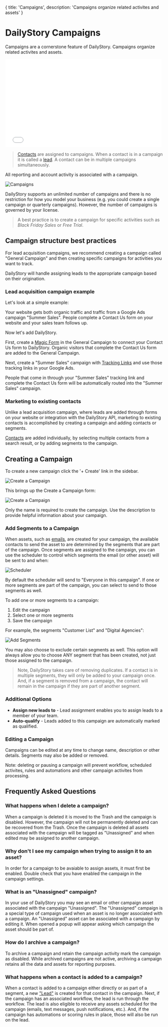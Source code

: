 {
	title: 'Campaigns',
	description: 'Campaigns organize related activites and assets'
}
# DailyStory Campaigns
Campaigns are a cornerstone feature of DailyStory. Campaigns organize related activites and assets. 

<iframe class="embedly-embed" src="//cdn.embedly.com/widgets/media.html?src=https%3A%2F%2Fwww.youtube.com%2Fembed%2FVxbtl_DHzbA%3Ffeature%3Doembed&url=http%3A%2F%2Fwww.youtube.com%2Fwatch%3Fv%3DVxbtl_DHzbA&image=https%3A%2F%2Fi.ytimg.com%2Fvi%2FVxbtl_DHzbA%2Fhqdefault.jpg&key=internal&type=text%2Fhtml&schema=youtube" width="500" height="281" scrolling="no" frameborder="0" allowfullscreen></iframe>

> [Contacts](/contacts) are assigned to campaigns. When a contact is in a campaign it is called a [lead](/leads). A contact can be in multiple campaigns simultaneously.

All reporting and account activity is associated with a campaign.

![Campaigns](/articles/campaigns/campaigns-01.png "Campaigns")

DailyStory supports an unlimited number of campaigns and there is no restriction for how you model your business (e.g. you could create a single campaign or quarterly campaigns). However, the number of campaigns is governed by your license.

> A best practice is to create a campaign for specific activities such as *Black Friday Sales* or *Free Trial*.

## Campaign structure best practices
For lead acquisition campaigns, we recommend creating a campaign called "General Campaign" and then creating specific campaigns for activities you want to track. 

DailyStory will handle assigning leads to the appropriate campaign based on their origination.

### Lead acquisition campaign example
Let's look at a simple example:
	
Your website gets both organic traffic and traffic from a Google Ads campaign "Summer Sales". People complete a Contact Us form on your website and your sales team follows up. 

Now let's add DailyStory.
	
First, create a [Magic Form](/acquisition/magic-forms/) in the General Campaign to connect your Contact Us form to DailyStory. Organic visitors that complete the Contact Us form are added to the General Campaign.

Next, create a "Summer Sales" campaign with [Tracking Links](/link-tracking/) and use those tracking links in your Google Ads.

People that come in through your "Summer Sales" tracking link and complete the Contact Us form will be automatically routed into the "Summer Sales" campaign.

### Marketing to existing contacts
Unlike a lead acquisition campaign, where leads are added through forms on your website or integration with the DailyStory API, marketing to existing contacts is accomplished by creating a campaign and adding contacts or segments.

[Contacts](/contacts/) are added individually, by selecting multiple contacts from a search result, or by adding segments to the campaign.

## Creating a Campaign
To create a new campaign click the '+ Create' link in the sidebar. 

![Create a Campaign](/articles/campaigns/campaigns-05.png "Create a Campaign")

This brings up the Create a Campaign form:

![Create a Campaign](/articles/campaigns/campaigns-02.png "Create a Campaign")

Only the name is required to create the campaign. Use the description to provide helpful information about your campaign.

### Add Segments to a Campaign
When assets, such as [emails](/emails/), are created for your campaign, the available contacts to send the asset to are determined by the segments that are part of the campaign.  Once segments are assigned to the campaign, you can use the scheduler to control which segments the email (or other asset) will be sent to and when:
	
![Scheduler](/articles/campaigns/campaigns-06.png "Scheduler")

By default the scheduler will send to "Everyone in this campaign". If one or more segments are part of the campaign, you can select to send to those segments as well.	

To add one or more segments to a campaign:

1. Edit the campaign
2. Select one or more segments
3. Save the campaign

For example, the segments "Customer List" and "Digital Agencies":
	
![Add Segments](/articles/campaigns/campaigns-07.png "Add Segments")

You may also choose to exclude certain segments as well.  This option will always allow you to choose ANY segment that has been created, not just those assigned to the campaign.

> Note, DailyStory takes care of removing duplicates. If a contact is in multiple segments, they will only be added to your campaign once. And, if a segment is removed from a campaign, the contact will remain in the campaign if they are part of another segment.

### Additional Options
* **Assign new leads to** - Lead assignment enables you to assign leads to a member of your team.
* **Auto-qualify** - Leads added to this campaign are automatically marked as qualified.

### Editing a Campaign
Campaigns can be edited at any time to change name, description or other details. Segments may also be added or removed. 

Note: deleting or pausing a campaign will prevent workflow, scheduled activites, rules and automations and other campaign activites from processing. 

## Frequently Asked Questions

### What happens when I delete a campaign?
When a campaign is deleted it is moved to the Trash and the campaign is disabled. However, the campaign will not be permanently deleted and can be recovered from the Trash. Once the campaign is deleted all assets associated with the campaign will be tagged as "Unassigned" and when edited may be assigned to another campaign.

### Why don't I see my campaign when trying to assign it to an asset?
In order for a campaign to be avaiable to assign assets, it must first be enabled.  Double check that you have enabled the campaign in the campaign settings.

### What is an "Unassigned" campaign?
In your use of DailyStory you may see an email or other campaign asset associated with the campaign "Unassigned". The "Unassigned" campaign is a special type of campaign used when an asset is no longer associated with a campaign. An "Unassigned" asset can be associated with a campaign by editing it. When opened a popup will appear asking which campaign the asset should be part of. 

### How do I archive a campaign?
To archive a campaign and retain the campaign activity mark the campaign as disabled. While archived campaigns are not active, archiving a campaign retains all the data and assets for reporting purposes.

### What happens when a contact is added to a campaign?
When a contact is added to a campaign either directly or as part of a segment, a new ["Lead"](/leads/) is created for that contact in the campaign. Next, if the campaign has an associated workflow, the lead is run through the workflow. The lead is also eligible to receive any assets scheduled for the campaign (emails, text messages, push notifications, etc.). And, if the campaign has automations or scoring rules in place, those will also be run on the lead.
 

